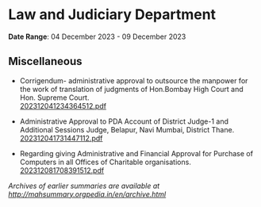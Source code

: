 # Law and Judiciary Department

**Date Range**: 04 December 2023 - 09 December 2023


## Miscellaneous
- Corrigendum- administrative approval to outsource the manpower for the work of translation of judgments of Hon.Bombay High Court and Hon. Supreme Court.\
  [202312041234364512.pdf](https://gr.maharashtra.gov.in/Site/Upload/Government%20Resolutions/English/202312041234364512.pdf)

- Administrative Approval to PDA Account of District Judge-1 and Additional Sessions Judge, Belapur, Navi Mumbai, District Thane.\
  [202312041731447112.pdf](https://gr.maharashtra.gov.in/Site/Upload/Government%20Resolutions/English/202312041731447112.pdf)

- Regarding giving Administrative and Financial Approval for Purchase of Computers in all Offices of Charitable organisations.\
  [202312081708391512.pdf](https://gr.maharashtra.gov.in/Site/Upload/Government%20Resolutions/English/202312081708391512.pdf)


*Archives of earlier summaries are available at http://mahsummary.orgpedia.in/en/archive.html*